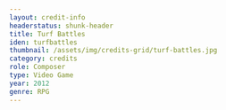 ```yaml
---
layout: credit-info
headerstatus: shunk-header
title: Turf Battles
iden: turfbattles
thumbnail: /assets/img/credits-grid/turf-battles.jpg
category: credits
role: Composer
type: Video Game
year: 2012
genre: RPG
---
```



